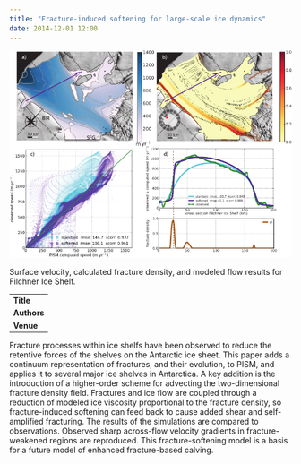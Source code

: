 ```yaml
---
title: "Fracture-induced softening for large-scale ice dynamics"
date: 2014-12-01 12:00
---
```


![Surface velocity, calculated fracture density, and modeled flow results for Filchner Ice Shelf.](/img/applications/albrechtlevermann2014-softening.png)

Surface velocity, calculated fracture density, and modeled flow results for Filchner Ice Shelf.

||
|-
| **Title** | [Fracture-induced softening for large-scale ice dynamics](http://www.the-cryosphere.net/8/587/2014/tc-8-587-2014.html) |
| **Authors** | [T. Albrecht](http://www.pik-potsdam.de/~albrecht/) and A. Levermann |
| **Venue** |  [The Cryosphere](http://www.the-cryosphere.net/)  |

Fracture processes within ice shelfs have been observed to reduce the retentive forces of the shelves on the Antarctic ice sheet. This paper adds a continuum representation of fractures, and their evolution, to PISM, and applies it to several major ice shelves in Antarctica. A key addition is the introduction of a higher-order scheme for advecting the two-dimensional fracture density field. Fractures and ice flow are coupled through a reduction of modeled ice viscosity proportional to the fracture density, so fracture-induced softening can feed back to cause added shear and self-amplified fracturing. The results of the simulations are compared to observations. Observed sharp across-flow velocity gradients in fracture-weakened regions are reproduced. This fracture-softening model is a basis for a future model of enhanced fracture-based calving.

